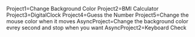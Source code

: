 Project1=Change Background Color
Project2=BMI Calculator
Project3=DigitalClock
Project4=Guess the Number
Project5=Change the mouse color when it moves
AsyncProject=Change the background color evrey second and stop when you want
AsyncProject2=Keyboard Check
